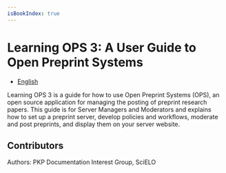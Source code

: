 ```yaml
---
isBookIndex: true
---
```


# Learning OPS 3: A User Guide to Open Preprint Systems

* [English](./en)

Learning OPS 3 is a guide for how to use Open Preprint Systems (OPS), an open source application for managing the posting of preprint research papers. This guide is for Server Managers and Moderators and explains how to set up a preprint server, develop policies and workflows, moderate and post preprints, and display them on your server website.

## Contributors

Authors: PKP Documentation Interest Group, SciELO
